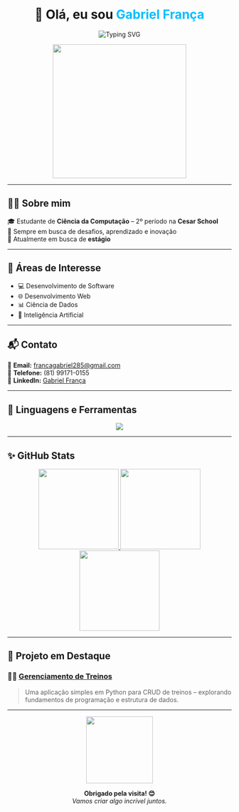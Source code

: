 <h1 align="center">👋 Olá, eu sou <span style="color:#00BFFF;">Gabriel França</span></h1>

<p align="center">
  <img src="https://readme-typing-svg.demolab.com?font=Fira+Code&weight=500&size=24&pause=1000&color=00BFFF&center=true&vCenter=true&width=600&lines=Estudante+de+Ci%C3%AAncia+da+Computa%C3%A7%C3%A3o;Apaixonado+por+Tecnologia+e+Inova%C3%A7%C3%A3o;Em+busca+de+est%C3%A1gio+em+TI" alt="Typing SVG" />
</p>

<p align="center">
  <img src="https://media.giphy.com/media/qgQUggAC3Pfv687qPC/giphy.gif" width="300" />
</p>

---

## 🧑‍💻 Sobre mim

🎓 Estudante de **Ciência da Computação** – 2º período na **Cesar School**  
🚀 Sempre em busca de desafios, aprendizado e inovação  
🎯 Atualmente em busca de **estágio** 

---

## 🌟 Áreas de Interesse

- 💻 Desenvolvimento de Software  
- 🌐 Desenvolvimento Web  
- 📊 Ciência de Dados  
- 🤖 Inteligência Artificial  

---

## 📬 Contato

📧 **Email:** [francagabriel285@gmail.com](mailto:francagabriel285@gmail.com)  
📱 **Telefone:** (81) 99171-0155  
💼 **LinkedIn:** [Gabriel França](https://www.linkedin.com/in/gabriel-frança-986471307/)

---

## 🔧 Linguagens e Ferramentas

<p align="center">
  <img src="https://skillicons.dev/icons?i=html,css,js,python,django" />
</p>

---

## ✨ GitHub Stats

<div align="center">

<a href="https://github.com/gabrielfranca10">
  <img height="180em" src="https://github-readme-stats.vercel.app/api?username=gabrielfranca10&show_icons=true&theme=radical&include_all_commits=true&count_private=true&border_radius=20&hide_border=false" />
</a>

<a href="https://github.com/gabrielfranca10">
  <img height="180em" src="https://github-readme-streak-stats.herokuapp.com/?user=gabrielfranca10&theme=radical&hide_border=false&border_radius=20" />
</a>

<a href="https://github.com/gabrielfranca10">
  <img height="180em" src="https://github-readme-stats.vercel.app/api/top-langs/?username=gabrielfranca10&layout=compact&langs_count=7&theme=radical&border_radius=20&hide_border=false" />
</a>

</div>

---

## 🚀 Projeto em Destaque

### 🏋️‍♂️ [Gerenciamento de Treinos](https://github.com/gabrielfranca10/Trabalho_crud/blob/main/Trabalho_crud.py)

> Uma aplicação simples em Python para CRUD de treinos – explorando fundamentos de programação e estrutura de dados.

---

<p align="center">
  <img src="https://media.giphy.com/media/jRf5fsn8G6YaogAWxn/giphy.gif" width="150" />
</p>

<p align="center">
  <b>Obrigado pela visita! 😊</b><br/>
  <i>Vamos criar algo incrível juntos.</i>
</p>
